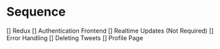 # Sequence

[] Redux
[] Authentication Frontend
[] Realtime Updates (Not Required)
[] Error Handling
[] Deleting Tweets
[] Profile Page
